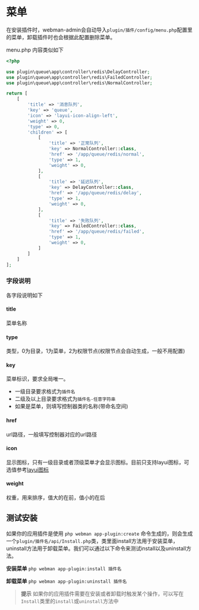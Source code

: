 # 菜单
在安装插件时，webman-admin会自动导入`plugin/插件/config/menu.php`配置里的菜单，卸载插件时也会根据此配置删除菜单。

menu.php 内容类似如下
```php
<?php

use plugin\queue\app\controller\redis\DelayController;
use plugin\queue\app\controller\redis\FailedController;
use plugin\queue\app\controller\redis\NormalController;

return [
    [
        'title' => '消息队列',
        'key' => 'queue',
        'icon' => 'layui-icon-align-left',
        'weight' => 0,
        'type' => 0,
        'children' => [
            [
                'title' => '正常队列',
                'key' => NormalController::class,
                'href' => '/app/queue/redis/normal',
                'type' => 1,
                'weight' => 0,
            ],
            [
                'title' => '延迟队列',
                'key' => DelayController::class,
                'href' => '/app/queue/redis/delay',
                'type' => 1,
                'weight' => 0,
            ],
            [
                'title' => '失败队列',
                'key' => FailedController::class,
                'href' => '/app/queue/redis/failed',
                'type' => 1,
                'weight' => 0,
            ]
        ]
    ]
];
```

### 字段说明
各字段说明如下

#### title
菜单名称

#### type
类型，0为目录，1为菜单，2为权限节点(权限节点会自动生成，一般不用配置)

#### key
菜单标识，要求全局唯一。
* 一级目录要求格式为`插件名`
* 二级及以上目录要求格式为`插件名-任意字符串`
* 如果是菜单，则填写控制器类的名称(带命名空间)

#### href
url路径，一般填写控制器对应的url路径

#### icon
显示图标，只有一级目录或者顶级菜单才会显示图标。目前只支持layui图标，可选值参考[layui图标](https://layui.gitee.io/v2/docs/element/icon.html)

#### weight
权重，用来排序，值大的在前，值小的在后

## 测试安装
如果你的应用插件是使用 `php webman app-plugin:create` 命令生成的，则会生成一个`plugin/插件名/api/Install.php`类，类里面install方法用于安装菜单，uninstall方法用于卸载菜单。我们可以通过以下命令来测试install以及uninstall方法。

**安装菜单**
`php webman app-plugin:install 插件名`

**卸载菜单**
`php webman app-plugin:uninstall 插件名`

> **提示**
> 如果你的应用插件需要在安装或者卸载时触发某个操作，可以写在`Install`类里的`install`或`uninstall`方法中




